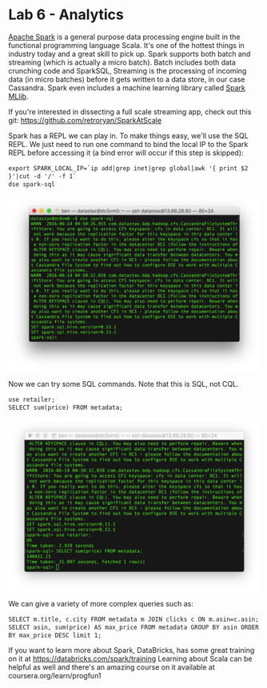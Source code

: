 # Lab 6 - Analytics

[Apache Spark](http://spark.apache.org/) is a general purpose data processing engine built in the functional programming language Scala.  It's one of the hottest things in industry today and a great skill to pick up.  Spark supports both batch and streaming (which is actually a micro batch). Batch includes both data crunching code and SparkSQL,  Streaming is the processing of incoming data (in micro batches) before it gets written to a data store, in our case Cassandra.  Spark even includes a machine learning library called [Spark MLlib](http://spark.apache.org/mllib/).

If you're interested in dissecting a full scale streaming app, check out this git: https://github.com/retroryan/SparkAtScale

Spark has a REPL we can play in. To make things easy, we'll use the SQL REPL. We just need to run one command to bind the local IP to the Spark REPL before accessing it (a bind error will occur if this step is skipped):

```
export SPARK_LOCAL_IP=`ip add|grep inet|grep global|awk '{ print $2 }'|cut -d '/' -f 1`
dse spark-sql
```

![](./img/lab6-1sparksql.png)

Now we can try some SQL commands.  Note that this is SQL, not CQL.

```
use retailer; 
SELECT sum(price) FROM metadata;
```

![](./img/lab6-2sparkquery.png)

We can give a variety of more complex queries such as:

```
SELECT m.title, c.city FROM metadata m JOIN clicks c ON m.asin=c.asin;
SELECT asin, sum(price) AS max_price FROM metadata GROUP BY asin ORDER BY max_price DESC limit 1;
```

If you want to learn more about Spark, DataBricks, has some great training on it at https://databricks.com/spark/training  Learning about Scala can be helpful as well and there's an amazing course on it available at coursera.org/learn/progfun1

